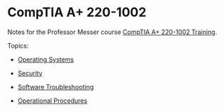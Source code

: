 # CompTIA A+ 220-1002

Notes for the Professor Messer course [CompTIA A+ 220-1002 Training](https://www.professormesser.com/free-a-plus-training/220-1001/220-1000-training-course/).

Topics:

* [Operating Systems](OperatingSystems/README.md)

* [Security](Security/README.md)

* [Software Troubleshooting](SoftwareTroubleshooting/README.md)

* [Operational Procedures](OperationalProcedures/README.md)
